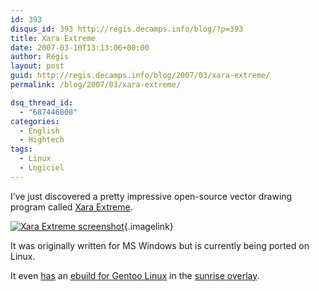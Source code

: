 ```yaml
---
id: 393
disqus_id: 393 http://regis.decamps.info/blog/?p=393
title: Xara Extreme
date: 2007-03-10T13:13:06+00:00
author: Régis
layout: post
guid: http://regis.decamps.info/blog/2007/03/xara-extreme/
permalink: /blog/2007/03/xara-extreme/

dsq_thread_id:
  - "687446808"
categories:
  - English
  - Hightech
tags:
  - Linux
  - Logiciel
---
```

I’ve just discovered a pretty impressive open-source vector drawing program called [Xara Extreme](http://www.xaraxtreme.org/). 

[<img id="image394" src="/blog/wp-content/uploads/2007/03/capture_xara04.jpg" alt="Xara Extreme screenshot" />](/blog/wp-content/uploads/2007/03/capture_xara04.jpg "Xara Extreme screenshot"){.imagelink}

It was originally written for MS Windows but is currently being ported on Linux.

It even [has](http://codeforfun.wordpress.com/2007/03/06/to-the-xtreme/) an [ebuild for Gentoo Linux](http://www.gentoo-sunrise.org/sunrise/browser/sunrise/media-gfx/xaralx) in the [sunrise overlay](http://www.gentoo-sunrise.org/sunrise).
